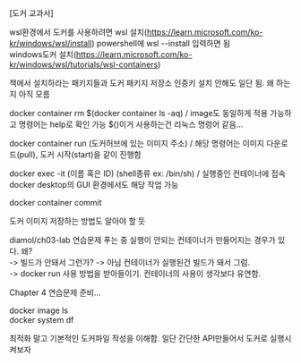 [도커 교과서]  

wsl환경에서 도커를 사용하려면
wsl 설치(https://learn.microsoft.com/ko-kr/windows/wsl/install) powershell에 wsl --install 입력하면 됨  
windows도커 설치(https://learn.microsoft.com/ko-kr/windows/wsl/tutorials/wsl-containers)  

책에서 설치하라는 패키지들과 도커 패키지 저장소 인증키 설치 안해도 일단 됨. 왜 하는지 아직 모름  

docker container rm $(docker container ls -aq) / image도 동일하게 적용 가능하고 명령어는 help로 확인 가능  $()이거 사용하는건 리눅스 명령어 같음...  

docker container run (도커허브에 있는 이미지 주소) / 해당 명령어는 이미지 다운로드(pull), 도커 시작(start)을 같이 진행함  

docker exec -it (이름 혹은 ID) (shell종류 ex: /bin/sh)  / 실행중인 컨테이너에 접속  
docker desktop의 GUI 환경에서도 해당 작업 가능  

docker container commit 

도커 이미지 저장하는 방법도 알아야 할 듯  

diamol/ch03-lab 연습문제 푸는 중 실행이 안되는 컨테이너가 만들어지는 경우가 있다. 왜?  
-> 빌드가 안돼서 그런가? -> 아님 컨테이너가 실행된건 빌드가 돼서 그럼.  
-> docker run 사용 방법을 받아들이기. 컨테이너의 사용이 생각보다 유연함.  

Chapter 4 연습문제 준비...  

docker image ls  
docker system df  

최적화 말고 기본적인 도커파일 작성을 이해함.  일단 간단한 API만들어서 도커로 실행시켜보자  
